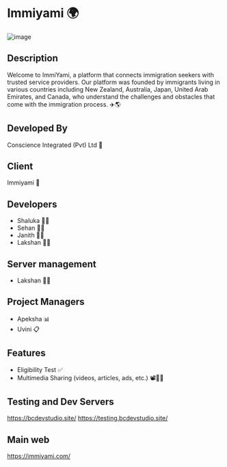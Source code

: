 # Immiyami 🌍

![image](https://github.com/conscience-development/Immiyami/assets/168409117/eb0a364c-38ac-422b-b451-70a04b939835)


## Description
Welcome to ImmiYami, a platform that connects immigration seekers with trusted service providers. Our platform was founded by immigrants living in various countries including New Zealand, Australia, Japan, United Arab Emirates, and Canada, who understand the challenges and obstacles that come with the immigration process. ✈️🌎

## Developed By
Conscience Integrated (Pvt) Ltd 🏢

## Client
Immiyami 🤝

## Developers
- Shaluka 🧑‍💻
- Sehan 🧑‍💻
- Janith 🧑‍💻
- Lakshan 🧑‍💻

## Server management
- Lakshan 🧑‍💻

## Project Managers
- Apeksha 📊
- Uvini 📋

## Features
- Eligibility Test ✅
- Multimedia Sharing (videos, articles, ads, etc.) 📽️📰📢

## Testing and Dev Servers
https://bcdevstudio.site/
https://testing.bcdevstudio.site/

## Main web
https://immiyami.com/


